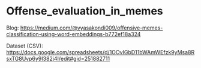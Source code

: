 # Offense_evaluation_in_memes
Blog: https://medium.com/@vyasakondi009/offensive-memes-classification-using-word-embeddings-b772ef18a324

Dataset (CSV): https://docs.google.com/spreadsheets/d/1OOvIGbD11bWAmWEfzk9yMsa8RsxTG8Uvp6y9I382j4I/edit#gid=251882711
